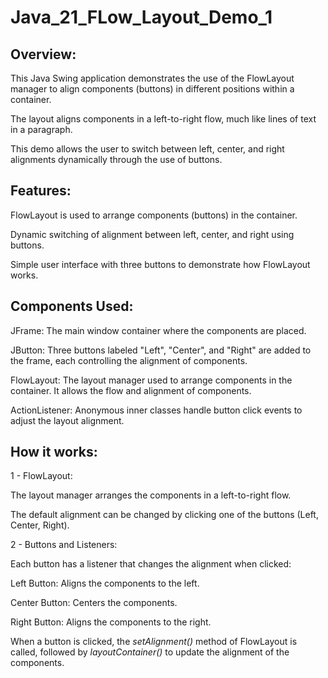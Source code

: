 # Java_21_FLow_Layout_Demo_1

## Overview:

This Java Swing application demonstrates the use of the FlowLayout manager to align components (buttons) in different positions within a container.

The layout aligns components in a left-to-right flow, much like lines of text in a paragraph.

This demo allows the user to switch between left, center, and right alignments dynamically through the use of buttons.

## Features:

FlowLayout is used to arrange components (buttons) in the container.

Dynamic switching of alignment between left, center, and right using buttons.

Simple user interface with three buttons to demonstrate how FlowLayout works.

## Components Used:

JFrame: The main window container where the components are placed.

JButton: Three buttons labeled "Left", "Center", and "Right" are added to the frame, each controlling the alignment of components.

FlowLayout: The layout manager used to arrange components in the container. It allows the flow and alignment of components.

ActionListener: Anonymous inner classes handle button click events to adjust the layout alignment.

## How it works:

1 - FlowLayout:

The layout manager arranges the components in a left-to-right flow.

The default alignment can be changed by clicking one of the buttons (Left, Center, Right).

2 - Buttons and Listeners:

Each button has a listener that changes the alignment when clicked:

Left Button: Aligns the components to the left.

Center Button: Centers the components.

Right Button: Aligns the components to the right.

When a button is clicked, the *setAlignment()* method of FlowLayout is called, followed by *layoutContainer()* to update the alignment of the components.
